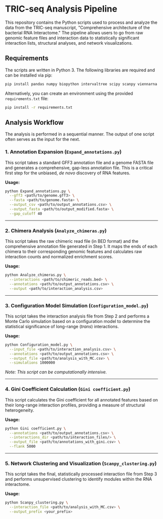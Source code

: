 # TRIC-seq Analysis Pipeline

This repository contains the Python scripts used to process and analyze the data from the TRIC-seq manuscript, "Comprehensive architecture of the bacterial RNA Interactome." The pipeline allows users to go from raw genomic feature files and interaction data to statistically significant interaction lists, structural analyses, and network visualizations.

## Requirements

The scripts are written in Python 3. The following libraries are required and can be installed via pip:

```bash
pip install pandas numpy biopython intervaltree scipy scanpy viennarna seaborn matplotlib
```

Alternatively, you can create an environment using the provided `requirements.txt` file:

```bash
pip install -r requirements.txt
```

## Analysis Workflow

The analysis is performed in a sequential manner. The output of one script often serves as the input for the next.

### 1. Annotation Expansion (`Expand_annotations.py`)

This script takes a standard GFF3 annotation file and a genome FASTA file and generates a comprehensive, gap-less annotation file. This is a critical first step for the unbiased, *de novo* discovery of RNA features.

**Usage:**
```bash
python Expand_annotations.py \
  --gff3 <path/to/genome.gff3> \
  --fasta <path/to/genome.fasta> \
  --output_csv <path/to/output_annotations.csv> \
  --output_fasta <path/to/output_modified.fasta> \
  --gap_cutoff 40
```

---

### 2. Chimera Analysis (`Analyze_chimeras.py`)

This script takes the raw chimeric read file (in BED format) and the comprehensive annotation file generated in Step 1. It maps the ends of each chimera to their corresponding genomic features and calculates raw interaction counts and normalized enrichment scores.

**Usage:**
```bash
python Analyze_chimeras.py \
  --interactions <path/to/chimeric_reads.bed> \
  --annotations <path/to/output_annotations.csv> \
  --output <path/to/interaction_analysis.csv>
```

---

### 3. Configuration Model Simulation (`Configuration_model.py`)

This script takes the interaction analysis file from Step 2 and performs a Monte Carlo simulation based on a configuration model to determine the statistical significance of long-range (*trans*) interactions.

**Usage:**
```bash
python Configuration_model.py \
  --input_file <path/to/interaction_analysis.csv> \
  --annotations <path/to/output_annotations.csv> \
  --output_file <path/to/analysis_with_MC.csv> \
  --simulations 1000000
```

*Note: This script can be computationally intensive.*

---

### 4. Gini Coefficient Calculation (`Gini coefficient.py`)

This script calculates the Gini coefficient for all annotated features based on their long-range interaction profiles, providing a measure of structural heterogeneity.

**Usage:**
```bash
python Gini coefficient.py \
  --annotations <path/to/output_annotations.csv> \
  --interactions_dir <path/to/interaction_files/> \
  --output_file <path/to/annotations_with_gini.csv> \
  --flank 5000
```

---

### 5. Network Clustering and Visualization (`Scanpy_clustering.py`)

This script takes the final, statistically processed interaction file from Step 3 and performs unsupervised clustering to identify modules within the RNA interactome.

**Usage:**
```bash
python Scanpy_clustering.py \
  --interaction_file <path/to/analysis_with_MC.csv> \
  --output_prefix <your_prefix>
```

